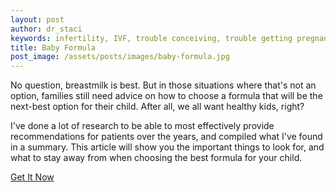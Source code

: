 ```yaml
---
layout: post
author: dr_staci
keywords: infertility, IVF, trouble conceiving, trouble getting pregnant, chiropractic and infertility
title: Baby Formula
post_image: /assets/posts/images/baby-formula.jpg
---
```

No question, breastmilk is best. But in those situations where that's not an option, families still need advice on how to choose a formula that will be the next-best option for their child. After all, we all want healthy kids, right?

I've done a lot of research to be able to most effectively provide recommendations for patients over the years, and compiled what I've found in a summary. This article will show you the important things to look for, and what to stay away from when choosing the best formula for your child.

<a class="btn btn-primary btn-xl" href="https://mailchi.mp/e2aae1fd94cd/baby-formula-info-and-options" target="_blank">
  Get It Now
</a>


